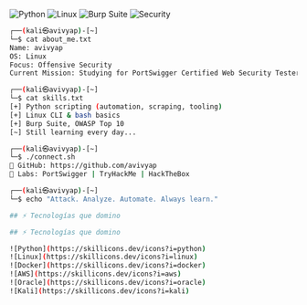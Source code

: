 ![Python](https://img.shields.io/badge/Python-3776AB?style=flat&logo=python&logoColor=white)
![Linux](https://img.shields.io/badge/Linux-FCC624?style=flat&logo=linux&logoColor=black)
![Burp Suite](https://img.shields.io/badge/Burp%20Suite-FF6C37?style=flat&logo=burpsuite&logoColor=white)
![Security](https://img.shields.io/badge/Web%20Security-0f0f0f?style=flat&logo=owasp&logoColor=white)

```bash
┌──(kali㉿avivyap)-[~]
└─$ cat about_me.txt
Name: avivyap
OS: Linux 
Focus: Offensive Security 
Current Mission: Studying for PortSwigger Certified Web Security Tester (C|WST)

┌──(kali㉿avivyap)-[~]
└─$ cat skills.txt
[+] Python scripting (automation, scraping, tooling)
[+] Linux CLI & bash basics
[+] Burp Suite, OWASP Top 10
[~] Still learning every day...

┌──(kali㉿avivyap)-[~]
└─$ ./connect.sh
📡 GitHub: https://github.com/avivyap
🧪 Labs: PortSwigger | TryHackMe | HackTheBox

┌──(kali㉿avivyap)-[~]
└─$ echo "Attack. Analyze. Automate. Always learn."

## ⚡ Tecnologías que domino

## ⚡ Tecnologías que domino

![Python](https://skillicons.dev/icons?i=python)
![Linux](https://skillicons.dev/icons?i=linux)
![Docker](https://skillicons.dev/icons?i=docker)
![AWS](https://skillicons.dev/icons?i=aws)
![Oracle](https://skillicons.dev/icons?i=oracle)
![Kali](https://skillicons.dev/icons?i=kali)


